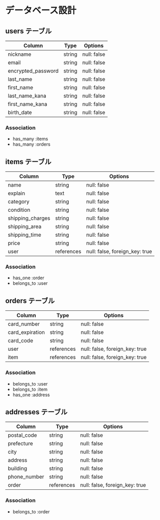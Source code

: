 # データベース設計

## users テーブル

| Column             | Type   | Options     |
| ------------------ | ------ | ----------- |
| nickname           | string | null: false |
| email              | string | null: false |
| encrypted_password | string | null: false |
| last_name          | string | null: false |
| first_name         | string | null: false |
| last_name_kana     | string | null: false |
| first_name_kana    | string | null: false |
| birth_date         | string | null: false |

### Association

- has_many :items
- has_many :orders


## items テーブル

| Column           | Type       | Options                       |
| --------------   | ---------- | ----------------------------- |
| name             | string     | null: false                   |
| explain          | text       | null: false                   |
| category         | string     | null: false                   |
| condition        | string     | null: false                   |
| shipping_charges | string     | null: false                   |
| shipping_area    | string     | null: false                   |
| shipping_time    | string     | null: false                   |
| price            | string     | null: false                   |
| user             | references | null: false, foreign_key: true|


### Association

- has_one :order
- belongs_to :user


## orders テーブル

| Column          | Type       | Options                        |
| --------------- | ---------- | ------------------------------ |
| card_number     | string     | null: false                    |
| card_expiration | string     | null: false                    |
| card_code       | string     | null: false                    | 
| user            | references | null: false, foreign_key: true |
| item            | references | null: false, foreign_key: true |

### Association

- belongs_to :user
- belongs_to :item
- has_one :address



## addresses テーブル

| Column         | Type       | Options                       |
| -------------- | ---------- | ----------------------------- |
| postal_code    | string     | null: false                   |
| prefecture     | string     | null: false                   |
| city           | string     | null: false                   |
| address        | string     | null: false                   |
| building       | string     | null: false                   |
| phone_number   | string     | null: false                   |
| order          | references | null: false, foreign_key: true|

### Association

- belongs_to :order